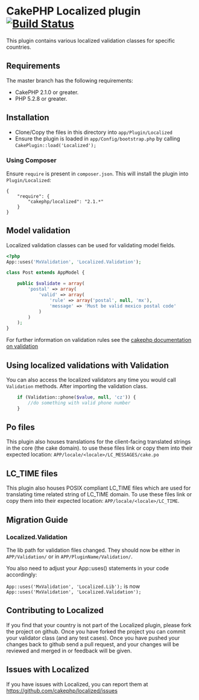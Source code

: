 # CakePHP Localized plugin [![Build Status](https://secure.travis-ci.org/cakephp/localized.png?branch=master)](http://travis-ci.org/cakephp/localized)

This plugin contains various localized validation classes for specific countries.

## Requirements

The master branch has the following requirements:

* CakePHP 2.1.0 or greater.
* PHP 5.2.8 or greater.

## Installation

* Clone/Copy the files in this directory into `app/Plugin/Localized`
* Ensure the plugin is loaded in `app/Config/bootstrap.php` by calling `CakePlugin::load('Localized');`

### Using Composer

Ensure `require` is present in `composer.json`. This will install the plugin into `Plugin/Localized`:

```
{
    "require": {
        "cakephp/localized": "2.1.*"
    }
}
```

## Model validation

Localized validation classes can be used for validating model fields.

```php
<?php
App::uses('MxValidation', 'Localized.Validation');

class Post extends AppModel {

	public $validate = array(
		'postal' => array(
			'valid' => array(
				'rule' => array('postal', null, 'mx'),
				'message' => 'Must be valid mexico postal code'
			)
		)
	);
}
```

For further information on validation rules see the [cakephp documentation on validation](http://book.cakephp.org/2.0/en/models/data-validation.html)

## Using localized validations with Validation

You can also access the localized validators any time you would call `Validation` methods. After importing the validation class.

```php
	if (Validation::phone($value, null, 'cz')) {
		//do something with valid phone number
	}
```

## Po files

This plugin also houses translations for the client-facing translated strings in the core (the cake domain). to use these files link or copy them
into their expected location: `APP/locale/<locale>/LC_MESSAGES/cake.po`

## LC_TIME files

This plugin also houses POSIX compliant LC_TIME files which are used for translating
time related string of LC_TIME domain. To use these files link or copy them into
their expected location: `APP/locale/<locale>/LC_TIME`.

## Migration Guide

### Localized.Validation

The lib path for validation files changed. They should now be either in `APP/Validation/` or in `APP/PluginName/Validation/`.

You also need to adjust your App::uses() statements in your code accordingly:

`App::uses('MxValidation', 'Localized.Lib');` is now `App::uses('MxValidation', 'Localized.Validation');`

## Contributing to Localized

If you find that your country is not part of the Localized plugin, please fork the project on github.  Once you have forked the project you can commit your validator class (and any test cases).  Once you have pushed your changes back to github send a pull request, and your changes will be reviewed and merged in or feedback will be given.

## Issues with Localized

If you have issues with Localized, you can report them at https://github.com/cakephp/localized/issues
